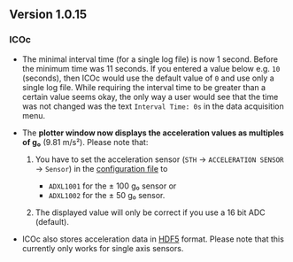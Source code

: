 ## Version 1.0.15

### ICOc

- The minimal interval time (for a single log file) is now 1 second. Before the minimum time was 11 seconds. If you entered a value below e.g. `10` (seconds), then ICOc would use the default value of `0` and use only a single log file. While requiring the interval time to be greater than a certain value seems okay, the only way a user would see that the time was not changed was the text `Interval Time: 0s` in the data acquisition menu.
- The **plotter window now displays the acceleration values as multiples of g₀** (9.81 m/s²). Please note that:

  1. You have to set the acceleration sensor (`STH` → `ACCELERATION SENSOR` → `Sensor`) in the [configuration file](../../mytoolit/config/config.yaml) to

     - `ADXL1001` for the ± 100 g₀ sensor or
     - `ADXL1002` for the ± 50 g₀ sensor.

  2. The displayed value will only be correct if you use a 16 bit ADC (default).

- ICOc also stores acceleration data in [HDF5](https://www.hdfgroup.org/solutions/hdf5) format. Please note that this currently only works for single axis sensors.
